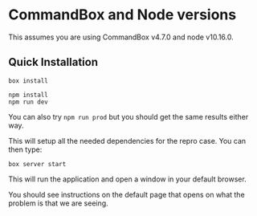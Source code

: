 # CommandBox and Node versions

This assumes you are using CommandBox v4.7.0 and node v10.16.0.

## Quick Installation

```
box install
```

```
npm install
npm run dev
```
You can also try `npm run prod` but you should get the same results either way.

This will setup all the needed dependencies for the repro case.  You can then type:

```
box server start
```

This will run the application and open a window in your default browser.

You should see instructions on the default page that opens on what the problem is that we are seeing.

